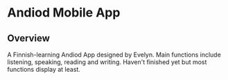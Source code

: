 # Andiod Mobile App



## Overview

A Finnish-learning Andiod App designed by Evelyn. 
Main functions include listening, speaking, reading and writing. 
Haven't finished yet but most functions display at least.


